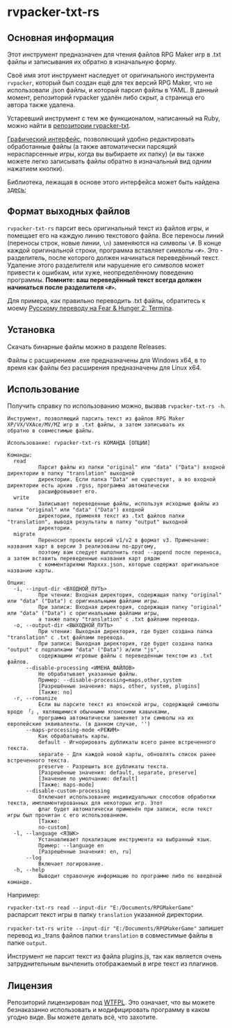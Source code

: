 # rvpacker-txt-rs

## Основная информация

Этот инструмент предназначен для чтения файлов RPG Maker игр в .txt файлы и записывания их обратно в изначальную форму.

Своё имя этот инструмент наследует от оригинального инструмента `rvpacker`, который был создан ещё для тех версий RPG Maker, что не использовали .json файлы, и который парсил файлы в YAML. В данный момент, репозиторий rvpacker удалён либо скрыт, а страница его автора также удалена.

Устаревший инструмент с тем же функционалом, написанный на Ruby, можно найти в [репозитории rvpacker-txt](https://github.com/savannstm/rvpacker-txt).

[Графический интерфейс](https://github.com/savannstm/rpgmtranslate), позволяющий удобно редактировать обработанные файлы (а также автоматически парсящий нераспарсенные игры, когда вы выбираете их папку) (и вы также можете легко записывать файлы обратно в изначальный вид одним нажатием кнопки).

Библиотека, лежащая в основе этого интерфейса может быть найдена [здесь](https://github.com/savannstm/rvpacker-txt-rs-lib);

## Формат выходных файлов

`rvpacker-txt-rs` парсит весь оригинальный текст из файлов игры, и помещает его на каждую линию текстового файла. Все переносы линий (переносы строк, новые линии, `\n`) заменяются на символы `\#`.
В конце каждой оригинальной строки, программа вставляет символы `<#>`. Это - разделитель, после которого должен начинаться переведённый текст. Удаление этого разделителя или нарушение его символов может привести к ошибкам, или хуже, неопределённому поведению программы. **Помните: ваш переведённый текст всегда должен начинаться после разделителя `<#>`.**

Для примера, как правильно переводить .txt файлы, обратитесь к моему [Русскому переводу на Fear & Hunger 2: Termina](https://github.com/savannstm/fh2-termina-translation).

## Установка

Скачать бинарные файлы можно в разделе Releases.

Файлы с расширением .exe предназначены для Windows x64, в то время как файлы без расширения предназначены для Linux x64.

## Использование

Получить справку по использованию можно, вызвав `rvpacker-txt-rs -h`.

```text
Инструмент, позволяющий парсить текст из файлов RPG Maker XP/VX/VXAce/MV/MZ игр в .txt файлы, а затем записывать их
обратно в совместимые файлы.

Использование: rvpacker-txt-rs КОМАНДА [ОПЦИИ]

Команды:
  read
          Парсит файлы из папки "original" или "data" ("Data") входной директории в папку "translation" выходной
          директории. Если папка "Data" не существует, а во входной директории есть архив .rgss, программа автоматически
          расшифровывает его.
  write
          Записывает переведенные файлы, используя исходные файлы из папки "original" или "data" ("Data") входной
          директории, применяя текст из .txt файлов папки "translation", выводя результаты в папку "output" выходной
          директории.
  migrate
          Переносит проекты версий v1/v2 в формат v3. Примечание: названия карт в версии 3 реализованы по-другому,
          поэтому вам следует выполнить read --append после переноса, а затем вставить переведенные названия карт рядом
          с комментариями Mapxxx.json, которые содержат оригинальное название карты.

Опции:
  -i, --input-dir <ВХОДНОЙ_ПУТЬ>
          При чтении: Входная директория, содержащая папку "original" или "data" ("Data") с оригинальными файлами игры.
          При записи: Входная директория, содержащая папку "original" или "data" ("Data") с оригинальными файлами игры,
          а также папку "translation" с .txt файлами перевода.
  -o, --output-dir <ВЫХОДНОЙ_ПУТЬ>
          При чтении: Выходная директория, где будет создана папка "translation" с .txt файлами перевода.
          При записи: Выходная директория, где будет создана папка "output" с подпапками "data" ("Data") и/или "js",
          содержащими игровые файлы с переведённым текстом из .txt файлов.
      --disable-processing <ИМЕНА_ФАЙЛОВ>
          Не обрабатывает указанные файлы.
          Пример: --disable-processing=maps,other,system
          [Разрешённые значения: maps, other, system, plugins]
          [Также: no]
  -r, --romanize
          Если вы парсите текст из японской игры, содержащей символы вроде 「」, являющимися обычными японскими кавычками,
          программа автоматически заменяет эти символы на их европейские эквиваленты. (в данном случае, '')
      --maps-processing-mode <РЕЖИМ>
          Как обрабатывать карты.
          default - Игнорировать дубликаты всего ранее встреченного текста.
          separate - Для каждой новой карты, обновлять список ранее встреченного текста.
          preserve - Разрешить все дубликаты текста.
          [Разрешённые значения: default, separate, preserve]
          [Значение по умолчанию: default]
          [Также: maps-mode]
      --disable-custom-processing
          Отключает использование индивидуальных способов обработки текста, имплементированных для некоторых игр. Этот
          флаг будет автоматически применён при записи, если текст игры был прочитан с его использованием.
          [Также:
          no-custom]
  -l, --language <ЯЗЫК>
          Устанавливает локализацию инструмента на выбранный язык.
          Пример: --language en
          [Разрешённые значения: en, ru]
      --log
          Включает логирование.
  -h, --help
          Выводит справочную информацию по программе либо по введёной команде.
```

Например:

`rvpacker-txt-rs read --input-dir "E:/Documents/RPGMakerGame"` распарсит текст игры в папку `translation` указанной директории.

`rvpacker-txt-rs write --input-dir "E:/Documents/RPGMakerGame"` запишет перевод из \_trans файлов папки `translation` в совместимые файлы в папке `output`.

Инструмент не парсит текст из файла plugins.js, так как является очень затруднительным вычленить отображаемый в игре текст из плагинов.

## Лицензия

Репозиторий лицензирован под [WTFPL](http://www.wtfpl.net/).
Это означает, что вы можете безнаказанно использовать и модифицировать программу в каком угодно виде. Вы можете делать всё, что захотите.
